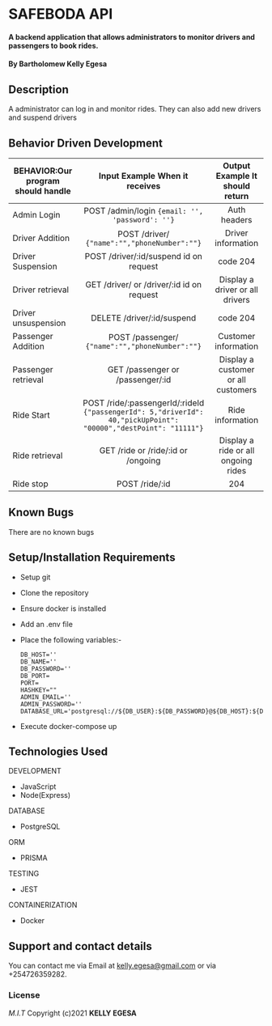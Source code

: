 # SAFEBODA API

#### A backend application that allows administrators to monitor drivers and passengers to book rides.

#### By **Bartholomew Kelly Egesa**

## Description

A administrator can log in and monitor rides. They can also add new drivers and suspend drivers

## Behavior Driven Development

| BEHAVIOR:Our program should handle |                                         Input Example When it receives                                          |   Output Example It should return   |
| ---------------------------------- | :-------------------------------------------------------------------------------------------------------------: | :---------------------------------: |
| Admin Login                        |                                 POST /admin/login `{email: '', 'password': ''}`                                 |            Auth headers             |
| Driver Addition                    |                                  POST /driver/ `{"name":"","phoneNumber":""}`                                   |         Driver information          |
| Driver Suspension                  |                                     POST /driver/:id/suspend id on request                                      |              code 204               |
| Driver retrieval                   |                                    GET /driver/ or /driver/:id id on request                                    |   Display a driver or all drivers   |
| Driver unsuspension                |                                           DELETE /driver/:id/suspend                                            |              code 204               |
| Passenger Addition                 |                                 POST /passenger/ `{"name":"","phoneNumber":""}`                                 |        Customer information         |
| Passenger retrieval                |                                        GET /passenger or /passenger/:id                                         | Display a customer or all customers |
| Ride Start                         | POST /ride/:passengerId/:rideId `{"passengerId": 5,"driverId": 40,"pickUpPoint": "00000","destPoint": "11111"}` |          Ride information           |
| Ride retrieval                     |                                       GET /ride or /ride/:id or /ongoing                                        | Display a ride or all ongoing rides |
| Ride stop                          |                                                 POST /ride/:id                                                  |                 204                 |

## Known Bugs

There are no known bugs

## Setup/Installation Requirements

- Setup git
- Clone the repository
- Ensure docker is installed
- Add an .env file
- Place the following variables:-

  ```DB_USER=''
  DB_HOST=''
  DB_NAME=''
  DB_PASSWORD=''
  DB_PORT=
  PORT=
  HASHKEY=""
  ADMIN_EMAIL=''
  ADMIN_PASSWORD=''
  DATABASE_URL='postgresql://${DB_USER}:${DB_PASSWORD}@${DB_HOST}:${DB_PORT}/${DB_NAME}'
  ```

- Execute docker-compose up

## Technologies Used

DEVELOPMENT

- JavaScript
- Node(Express)

DATABASE

- PostgreSQL

ORM

- PRISMA

TESTING

- JEST

CONTAINERIZATION

- Docker

## Support and contact details

You can contact me via Email at kelly.egesa@gmail.com or via +254726359282.

### License

_M.I.T_
Copyright (c)2021 **KELLY EGESA**

